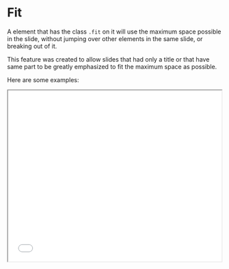 Fit
===

A element that has the class `.fit` on it will use the maximum space possible in the slide, without jumping over other elements in the same slide, or breaking out of it.

This feature was created to allow slides that had only a title or that have same part to be greatly emphasized to fit the maximum space as possible.

Here are some examples:

<iframe src="../examples/usage/fit.html" width="500px" height="400px" />

Support
-------

Today the `.fit` feature is only applicable to elements that suport [attributes through pandoc markdown support](https://pandoc.org/MANUAL.html#header-identifiers). We have a issue ([#27](https://github.com/lucassabreu/mk2slide/issues/27)) to look for a way to apply it to other elements like `bloquote`, `ul`, `ol` and other similar blocks.